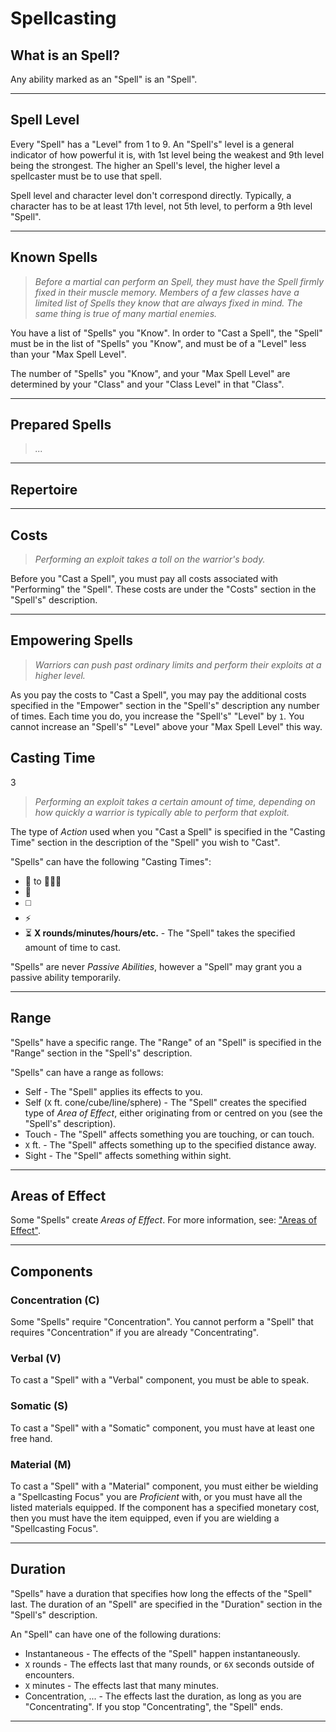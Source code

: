 # Spellcasting

## What is an Spell?

Any ability marked as an "Spell" is an "Spell".

---

## Spell Level

Every "Spell" has a "Level" from 1 to 9. An "Spell's" level is a general indicator of how powerful it is, with 1st level being the weakest and 9th level being the strongest. The higher an Spell's level, the higher level a spellcaster must be to use that spell.

Spell level and character level don't correspond directly. Typically, a character has to be at least 17th level, not 5th level, to perform a 9th level "Spell".

---

## Known Spells

> *Before a martial can perform an Spell, they must have the Spell firmly fixed in their muscle memory. Members of a few classes have a limited list of Spells they know that are always fixed in mind. The same thing is true of many martial enemies.*

You have a list of "Spells" you "Know". In order to "Cast a Spell", the "Spell" must be in the list of "Spells" you "Know", and must be of a "Level" less than your "Max Spell Level".

The number of "Spells" you "Know", and your "Max Spell Level" are determined by your "Class" and your "Class Level" in that "Class".

---

## Prepared Spells

> *...*

---

## Repertoire

---

## Costs

> *Performing an exploit takes a toll on the warrior's body.*

Before you "Cast a Spell", you must pay all costs associated with "Performing" the "Spell". These costs are under the "Costs" section in the "Spell's" description.

---

## Empowering Spells

> *Warriors can push past ordinary limits and perform their exploits at a higher level.*

As you pay the costs to "Cast a Spell", you may pay the additional costs specified in the "Empower" section in the "Spell's" description any number of times. Each time you do, you increase the "Spell's" "Level" by `1`. You cannot increase an "Spell's" "Level" above your "Max Spell Level" this way.

## Casting Time
3
> *Performing an exploit takes a certain amount of time, depending on how quickly a warrior is typically able to perform that exploit.*

The type of *Action* used when you "Cast a Spell" is specified in the "Casting Time" section in the description of the "Spell" you wish to "Cast".

"Spells" can have the following "Casting Times":
* 🔷 to 🔷🔷🔷
* 🔺
* ◻️
* ⚡
* ⏳ **X rounds/minutes/hours/etc.** - The "Spell" takes the specified amount of time to cast.

"Spells" are never *Passive Abilities*, however a "Spell" may grant you a passive ability temporarily.

---

## Range

"Spells" have a specific range. The "Range" of an "Spell" is specified in the "Range" section in the "Spell's" description.

"Spells" can have a range as follows:
* Self - The "Spell" applies its effects to you.
* Self (`X` ft. cone/cube/line/sphere) - The "Spell" creates the specified type of *Area of Effect*, either originating from or centred on you (see the "Spell's" description).
* Touch - The "Spell" affects something you are touching, or can touch.
* `X` ft. - The "Spell" affects something up to the specified distance away.
* Sight - The "Spell" affects something within sight.

---

## Areas of Effect

Some "Spells" create *Areas of Effect*. For more information, see: ["Areas of Effect"][AOE].

---

## Components

### Concentration (C)

Some "Spells" require "Concentration". You cannot perform a "Spell" that requires "Concentration" if you are already "Concentrating".

### Verbal (V)

To cast a "Spell" with a "Verbal" component, you must be able to speak.

### Somatic (S)

To cast a "Spell" with a "Somatic" component, you must have at least one free hand.

### Material (M)

<!-- TODO: as terms are defined, reference them here. -->

To cast a "Spell" with a "Material" component, you must either be wielding a "Spellcasting Focus" you are *Proficient* with, or you must have all the listed materials equipped. If the component has a specified monetary cost, then you must have the item equipped, even if you are wielding a "Spellcasting Focus".

---

## Duration

"Spells" have a duration that specifies how long the effects of the "Spell" last. The duration of an "Spell" are specified in the "Duration" section in the "Spell's" description.

An "Spell" can have one of the following durations:
* Instantaneous - The effects of the "Spell" happen instantaneously.
* `X` rounds - The effects last that many rounds, or `6X` seconds outside of encounters.
* `X` minutes - The effects last that many minutes.
* Concentration, ... - The effects last the duration, as long as you are "Concentrating". If you stop "Concentrating", the "Spell" ends.

[AOE]: ../Areas%20of%20Effect.md

---
